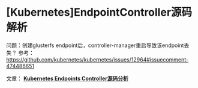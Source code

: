 
# [Kubernetes]EndpointController源码解析
问题：创建glusterfs endpoint后，controller-manager重启导致该endpoint丢失？
参考：https://github.com/kubernetes/kubernetes/issues/12964#issuecomment-474486651

文章：
**[Kubernetes Endpoints Controller源码分析](https://cloud.tencent.com/developer/article/1360853)**
